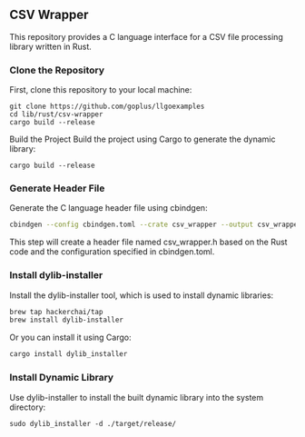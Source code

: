 ## CSV Wrapper

This repository provides a C language interface for a CSV file processing library written in Rust.

### Clone the Repository

First, clone this repository to your local machine:

```
git clone https://github.com/goplus/llgoexamples
cd lib/rust/csv-wrapper
cargo build --release
```

Build the Project
Build the project using Cargo to generate the dynamic library:

```
cargo build --release
```

### Generate Header File

Generate the C language header file using cbindgen:

```bash
cbindgen --config cbindgen.toml --crate csv_wrapper --output csv_wrapper.h
```

This step will create a header file named csv_wrapper.h based on the Rust code and the configuration specified in cbindgen.toml.

### Install dylib-installer

Install the dylib-installer tool, which is used to install dynamic libraries:

```bash
brew tap hackerchai/tap
brew install dylib-installer
```

Or you can install it using Cargo:

```bash 
cargo install dylib_installer
```

### Install Dynamic Library

Use dylib-installer to install the built dynamic library into the system directory:

```
sudo dylib_installer -d ./target/release/
```
